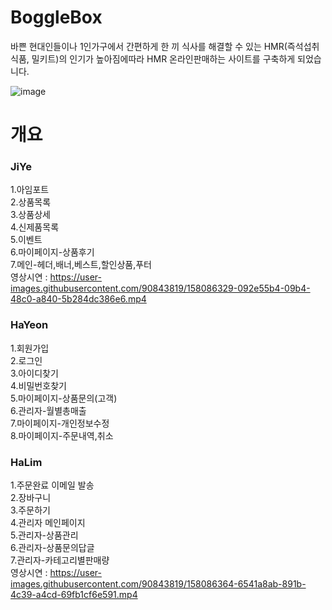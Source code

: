 
# BoggleBox   
바쁜 현대인들이나 1인가구에서 간편하게 한 끼 식사를 해결할 수 있는 HMR(즉석섭취식품, 밀키트)의 인기가 높아짐에따라  HMR 온라인판매하는 사이트를 구축하게 되었습니다.

![image](https://user-images.githubusercontent.com/90843819/158086783-afb1fad4-cd95-4628-ab26-582e9af78f8b.png)

# 개요

### JiYe
1.아임포트     
2.상품목록   
3.상품상세   
4.신제품목록   
5.이벤트   
6.마이페이지-상품후기   
7.메인-헤더,배너,베스트,할인상품,푸터   
영상시연 : https://user-images.githubusercontent.com/90843819/158086329-092e55b4-09b4-48c0-a840-5b284dc386e6.mp4

### HaYeon
1.회원가입   
2.로그인   
3.아이디찾기   
4.비밀번호찾기   
5.마이페이지-상품문의(고객)   
6.관리자-월별총매출   
7.마이페이지-개인정보수정   
8.마이페이지-주문내역,취소   

### HaLim
1.주문완료 이메일 발송   
2.장바구니   
3.주문하기   
4.관리자 메인페이지   
5.관리자-상품관리   
6.관리자-상품문의답글   
7.관리자-카테고리별판매량   
영상시연 : https://user-images.githubusercontent.com/90843819/158086364-6541a8ab-891b-4c39-a4cd-69fb1cf6e591.mp4












